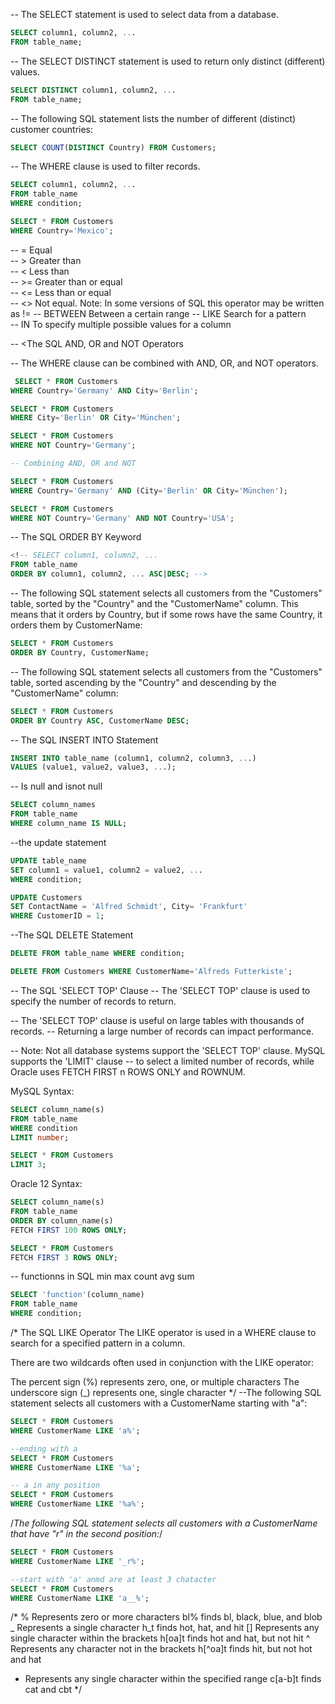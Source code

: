 -- The SELECT statement is used to select data from a database.
```SQL
SELECT column1, column2, ...
FROM table_name;
```
-- The SELECT DISTINCT statement is used to return only distinct (different) values.
```SQL
SELECT DISTINCT column1, column2, ...
FROM table_name;
```
-- The following SQL statement lists the number of different (distinct) customer countries:
```SQL
SELECT COUNT(DISTINCT Country) FROM Customers; 
```
-- The WHERE clause is used to filter records.
```SQL
SELECT column1, column2, ...
FROM table_name
WHERE condition;
```
```SQL
SELECT * FROM Customers
WHERE Country='Mexico';
```
-- =	Equal	
-- >	Greater than	
-- <	Less than	
-- >=	Greater than or equal	
-- <=	Less than or equal	
-- <>	Not equal. Note: In some versions of SQL this operator may be written as !=	
-- BETWEEN	Between a certain range	
-- LIKE	Search for a pattern	
-- IN	To specify multiple possible values for a column


-- <The SQL AND, OR and NOT Operators

-- The WHERE clause can be combined with AND, OR, and NOT operators.
```SQL
 SELECT * FROM Customers
WHERE Country='Germany' AND City='Berlin';

SELECT * FROM Customers
WHERE City='Berlin' OR City='München';

SELECT * FROM Customers
WHERE NOT Country='Germany'; 

-- Combining AND, OR and NOT
```
```SQL
SELECT * FROM Customers
WHERE Country='Germany' AND (City='Berlin' OR City='München');

SELECT * FROM Customers
WHERE NOT Country='Germany' AND NOT Country='USA';
```
-- The SQL ORDER BY Keyword
```SQL
<!-- SELECT column1, column2, ...
FROM table_name
ORDER BY column1, column2, ... ASC|DESC; -->
```
-- The following SQL statement selects all customers from the "Customers" table, sorted by the "Country" and the "CustomerName" column. This means that it orders by Country, but if some rows have the same Country, it orders them by CustomerName:
```SQL
SELECT * FROM Customers
ORDER BY Country, CustomerName;
```
-- The following SQL statement selects all customers from the "Customers" table, sorted ascending by the "Country" and descending by the "CustomerName" column:
```SQL
SELECT * FROM Customers
ORDER BY Country ASC, CustomerName DESC;
```

-- The SQL INSERT INTO Statement
```SQL
INSERT INTO table_name (column1, column2, column3, ...)
VALUES (value1, value2, value3, ...);
```
-- Is null and isnot null
```SQL
SELECT column_names
FROM table_name
WHERE column_name IS NULL;
```

--the update statement 
```SQL
UPDATE table_name
SET column1 = value1, column2 = value2, ...
WHERE condition;

UPDATE Customers
SET ContactName = 'Alfred Schmidt', City= 'Frankfurt'
WHERE CustomerID = 1;
```
--The SQL DELETE Statement
```SQL
DELETE FROM table_name WHERE condition;

DELETE FROM Customers WHERE CustomerName='Alfreds Futterkiste';
```
-- The SQL 'SELECT TOP' Clause
-- The 'SELECT TOP' clause is used to specify the number of records to return.

-- The 'SELECT TOP' clause is useful on large tables with thousands of records.
-- Returning a large number of records can impact performance.

-- Note: Not all database systems support the 'SELECT TOP' clause. MySQL supports the 'LIMIT' clause
--  to select a limited number of records, while Oracle uses FETCH FIRST n ROWS ONLY and ROWNUM.

MySQL Syntax:
```SQL
SELECT column_name(s)
FROM table_name
WHERE condition
LIMIT number;

SELECT * FROM Customers
LIMIT 3;
```

Oracle 12 Syntax:
```SQL
SELECT column_name(s)
FROM table_name
ORDER BY column_name(s)
FETCH FIRST 100 ROWS ONLY;

SELECT * FROM Customers
FETCH FIRST 3 ROWS ONLY;
```


-- functionns in SQL
min
max
count
avg
sum
```SQL
SELECT 'function'(column_name)
FROM table_name
WHERE condition;
```

/*
The SQL LIKE Operator
The LIKE operator is used in a WHERE clause to search for a specified pattern in a column.

There are two wildcards often used in conjunction with the LIKE operator:

 The percent sign (%) represents zero, one, or multiple characters
 The underscore sign (_) represents one, single character
*/
--The following SQL statement selects all customers with a CustomerName starting with "a":
```SQL
SELECT * FROM Customers
WHERE CustomerName LIKE 'a%';

--ending with a
SELECT * FROM Customers
WHERE CustomerName LIKE '%a';

-- a in any position
SELECT * FROM Customers
WHERE CustomerName LIKE '%a%';
```
/*The following SQL statement selects all customers with 
a CustomerName that have "r" in the second position:*/
```SQL
SELECT * FROM Customers
WHERE CustomerName LIKE '_r%';

--start with 'a' anmd are at least 3 chatacter
SELECT * FROM Customers
WHERE CustomerName LIKE 'a__%';
```
/*
%	Represents zero or more characters	bl% finds bl, black, blue, and blob
_	Represents a single character	h_t finds hot, hat, and hit
[]	Represents any single character within the brackets	h[oa]t finds hot and hat, but not hit
^	Represents any character not in the brackets	h[^oa]t finds hit, but not hot and hat
-	Represents any single character within the specified range	c[a-b]t finds cat and cbt
*/

